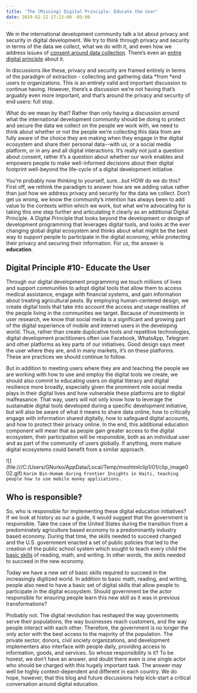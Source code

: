 ```yaml
---
title: 'The (Missing) Digital Principle: Educate the User'
date: 2019-02-12 17:23:00 -05:00
---
```


We in the international development community talk a lot about privacy and security in digital development. We try to think through privacy and security in terms of the data we collect, what we do with it, and even how we address issues of [consent around data collection](https://lindaraftree.com/2017/02/06/responsible-data-case-studies/). There’s even an [entire digital principle](https://digitalprinciples.org/principle/address-privacy-security) about it.

In discussions like these, privacy and security are framed entirely in terms of the paradigm of extraction - collecting and gathering data \*from \*end users *to* organizations. This is an entirely valid and important discussion to continue having. However, there’s a discussion we’re not having that’s arguably even more important, and that’s around the privacy and security of end users: full stop.

What do we mean by that? Rather than only having a discussion around what the international development community should be doing to protect and secure the data we collect on the people we work with, we need to think about whether or not the people we’re collecting this data from are fully aware of the choice they are making when they engage in the digital ecosystem and share their personal data--with us, or a social media platform, or in any and all digital interactions. It’s really not just a question about consent, rather it’s a question about whether our work enables and empowers people to make well-informed decisions about their digital footprint well-beyond the life-cycle of a digital development initiative.

You’re probably now thinking to yourself, sure...but HOW do we do this? First off, we rethink the paradigm to answer how are we adding value rather than just how we address privacy and security for the data we collect. Don’t get us wrong, we know the community’s intention has always been to add value to the contexts within which we work, but what we’re advocating for is taking this one step further and articulating it clearly as an additional Digital Principle. A Digital Principle that looks beyond the development or design of development programming that leverages digital tools, and looks at the ever changing global digital ecosystem and thinks about what might be the best way to support people to participate in the digital economy, while protecting their privacy and securing their information. For us, the answer is **education**.

## Digital Principle #10- Educate the User

Through our digital development programming we touch millions of lives and support communities to adopt digital tools that allow them to access medical assistance, engage with financial systems, and gain information about treating agricultural pests. By employing human-centered design, we create digital tools that take into account the access and usage realities of the people living in the communities we target. Because of investments in user research, we know that social media is a significant and growing part of the digital experience of mobile and internet users in the developing world. Thus, rather than create duplicative tools and repetitive technologies, digital development practitioners often use Facebook, WhatsApp, Telegram and other platforms as key parts of our initiatives. Good design says meet the user where they are, and in many markets, it’s on these platforms. These are practices we should continue to follow.

But in addition to meeting users where they are and teaching the people we are working with how to use and employ the digital tools we create, we should also commit to educating users on digital literacy and digital resilience more broadly, especially given the prominent role social media plays in their digital lives and how vulnerable these platforms are to digital malfeasance. That way, users will not only know how to leverage the sustainable digital tools developed during a specific development initiative, but will also be aware of what it means to share data online, how to critically engage with information shared digitally, how to safeguard digital accounts, and how to protect their privacy online. In the end, this additional education component will mean that as people gain greater access to the digital ecosystem, their participation will be responsible, both as an individual user and as part of the community of users globally. If anything, more mature digital ecosystems could benefit from a similar approach.

!\[\](file:///C:/Users/GNurko/AppData/Local/Temp/msohtmlclip1/01/clip_image002.gif) `Karim Bin-Humam during Frontier Insights in Haiti, teaching people how to use mobile money applications.`

## Who is responsible?

So, who is responsible for implementing these digital education initiatives? If we look at history as our a guide, it would suggest that the government is responsible. Take the case of the United States during the transition from a predominately agriculture based economy to a predominantly industry based economy. During that time, the skills needed to succeed changed and the U.S. government enacted a set of public policies that led to the creation of the public school system which sought to teach every child the [basic skills](https://www.washingtonpost.com/opinions/review-the-second-machine-age-by-erik-brynjolfsson-and-andrew-mcafee/2014/01/17/ace0611a-718c-11e3-8b3f-b1666705ca3b_story.html?utm_term=.efcbcce7605f) of reading, math, and writing. In other words, the skills needed to succeed in the new economy.

Today we have a new set of basic skills required to succeed in the increasingly digitized world. In addition to basic math, reading, and writing, people also need to have a basic set of digital skills that allow people to participate in the digital ecosystem. Should government be the actor responsible for ensuring people learn this new skill as it was in previous transformations?

Probably not. The digital revolution has reshaped the way governments serve their populations, the way businesses reach customers, and the way people interact with each other. Therefore, the government is no longer the only actor with the best access to the majority of the population. The private sector, donors, civil society organizations, and development implementers also interface with people daily, providing access to information, goods, and services. So whose responsibility is it? To be honest, we don’t have an answer, and doubt there even is one single actor who should be charged with this hugely important task. The answer may well be highly context-dependent and different in each country. We do hope, however, that this blog and future discussions help kick-start a critical conversation around digital education.